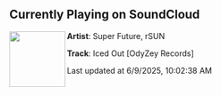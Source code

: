 ## Currently Playing on SoundCloud

[<img align="left" width="100" src="https://i1.sndcdn.com/artworks-jE1zFV0anHMOyKAR-5TEg2A-t500x500.png">](https://soundcloud.com/superxfuture/icedout?in=saxurn/sets/dot-matrix/)

**Artist**: Super Future, rSUN 

**Track**: Iced Out [OdyZey Records]

Last updated at 6/9/2025, 10:02:38 AM

